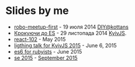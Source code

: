 ---
---
Slides by me
============

+ [robo-meetup-first](robo-meetup-first) - 19 июля 2014 [DIY@kottans](http://kottans.org/diy)
+ [Крокуючи до ES](https://docs.google.com/presentation/d/1rXJk8ZqBex2aP830gGP8bKxElvAgjQIJIiJ61GPOJI4/edit) - 29 листопада 2014  [KyivJS](http://kyivjs.org.ua/).
+ [react-102](react-102) - May 2015
+ [ligthing talk for KyivJS 2015](kyiv-js-june-15) - June 6, 2015
+ [es6 for rubyists](es6-for-rubyists) - June 2015
+ [se 2015](seconf2015) - [September 2015](http://seconf.org.ua/en/)

